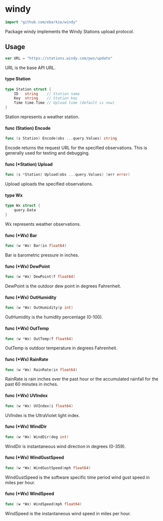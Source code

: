 # windy

```go
import "github.com/ebarkie/windy"
```

Package windy implements the Windy Stations upload protocol.

## Usage

```go
var URL = "https://stations.windy.com/pws/update"
```
URL is the base API URL.

#### type Station

```go
type Station struct {
	ID   string    // Station name
	Key  string    // Station key
	Time time.Time // Upload time (default is now)
}
```

Station represents a weather station.

#### func (Station) Encode

```go
func (s Station) Encode(obs ...query.Values) string
```
Encode returns the request URL for the specified observations. This is generally
used for testing and debugging.

#### func (*Station) Upload

```go
func (s *Station) Upload(obs ...query.Values) (err error)
```
Upload uploads the specified observations.

#### type Wx

```go
type Wx struct {
	query.Data
}
```

Wx represents weather observations.

#### func (*Wx) Bar

```go
func (w *Wx) Bar(in float64)
```
Bar is barometric pressure in inches.

#### func (*Wx) DewPoint

```go
func (w *Wx) DewPoint(f float64)
```
DewPoint is the outdoor dew point in degrees Fahrenheit.

#### func (*Wx) OutHumidity

```go
func (w *Wx) OutHumidity(p int)
```
OutHumidity is the humidity percentage (0-100).

#### func (*Wx) OutTemp

```go
func (w *Wx) OutTemp(f float64)
```
OutTemp is outdoor temperature in degrees Fahrenheit.

#### func (*Wx) RainRate

```go
func (w *Wx) RainRate(in float64)
```
RainRate is rain inches over the past hour or the accumulated rainfall for the
past 60 minutes in inches.

#### func (*Wx) UVIndex

```go
func (w *Wx) UVIndex(i float64)
```
UVIndex is the UltraViolet light index.

#### func (*Wx) WindDir

```go
func (w *Wx) WindDir(deg int)
```
WindDir is instantaneous wind direction in degrees (0-359).

#### func (*Wx) WindGustSpeed

```go
func (w *Wx) WindGustSpeed(mph float64)
```
WindGustSpeed is the software specific time period wind gust speed in miles per
hour.

#### func (*Wx) WindSpeed

```go
func (w *Wx) WindSpeed(mph float64)
```
WindSpeed is the instantaneous wind speed in miles per hour.
